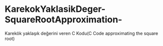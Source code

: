 # KarekokYaklasikDeger-SquareRootApproximation-
Karekök yaklaşık değerini veren C Kodu(C Code approximating the square root)
